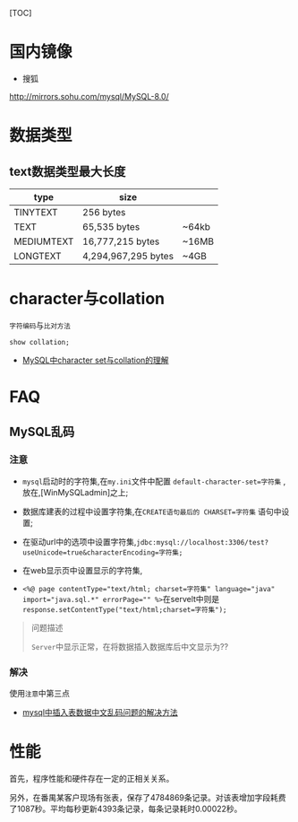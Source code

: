 [TOC]

# 国内镜像

- 搜狐

http://mirrors.sohu.com/mysql/MySQL-8.0/

# 数据类型

## text数据类型最大长度

| type     | size      |      |
| -------- | --------- | ---- |
| TINYTEXT | 256 bytes |      |
| TEXT | 65,535 bytes | ~64kb |
| MEDIUMTEXT | 16,777,215 bytes | ~16MB  |
| LONGTEXT | 4,294,967,295 bytes | ~4GB   |

# character与collation

`字符编码`与`比对方法`

``` mysq
show collation;
```

- [MySQL中character set与collation的理解](https://www.cnblogs.com/EasonJim/p/8128196.html)

# FAQ

## MySQL乱码

### 注意

- `mysql`启动时的字符集,在`my.ini`文件中配置 `default-character-set=字符集` ,放在,[WinMySQLadmin]之上; 

- 数据库建表的过程中设置字符集,在`CREATE语句最后的 CHARSET=字符集` 语句中设置; 

- 在驱动url中的选项中设置字符集,`jdbc:mysql://localhost:3306/test?useUnicode=true&characterEncoding=字符集; `

- 在web显示页中设置显示的字符集, 
- `<%@ page contentType="text/html; charset=字符集" language="java" import="java.sql.*" errorPage="" %>`在servelt中则是`response.setContentType("text/html;charset=字符集");`

> 问题描述
>
> `Server`中显示正常，在将数据插入数据库后中文显示为??

### 解决

使用`注意`中第三点

- [mysql中插入表数据中文乱码问题的解决方法](https://www.jb51.net/article/147131.htm)

# 性能

首先，程序性能和硬件存在一定的正相关关系。

另外，在番禺某客户现场有张表，保存了4784869条记录。对该表增加字段耗费了1087秒。平均每秒更新4393条记录，每条记录耗时0.00022秒。
